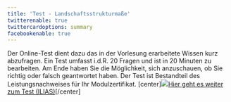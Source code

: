 ```yaml
---
title: 'Test - Landschaftsstrukturmaße'
twitterenable: true
twittercardoptions: summary
facebookenable: true
---
```


Der Online-Test dient dazu das in der Vorlesung erarbeitete Wissen kurz abzufragen. Ein Test umfasst i.d.R. 20 Fragen und ist in 20 Minuten zu bearbeiten. Am Ende haben Sie die Möglichkeit, sich anzuschauen, ob Sie richtig oder falsch geantwortet haben. Der Test ist Bestandteil des Leistungsnachweises für Ihr Modulzertifikat.
[center]<a href="https://ilias.opengeoedu.de/ilias/goto_opengeoedu_tst_480.html" markdown="1" target="_blank">![](/images/test.png?resize=200,200)Hier geht es weiter zum Test (ILIAS)</a>[/center]
